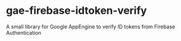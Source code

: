 # gae-firebase-idtoken-verify

A small library for Google AppEngine to verify ID tokens from Firebase Authentication 
